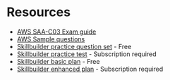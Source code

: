 # Resources

* [AWS SAA-C03 Exam guide](https://d1.awsstatic.com/training-and-certification/docs-sa-assoc/AWS-Certified-Solutions-Architect-Associate_Exam-Guide.pdf)
* [AWS Sample questions](https://d1.awsstatic.com/training-and-certification/docs-sa-assoc/AWS-Certified-Solutions-Architect-Associate_Sample-Questions.pdf)
* [Skillbuilder practice question set](https://explore.skillbuilder.aws/learn/course/internal/view/elearning/13266/exam-prep-official-practice-question-set-aws-certified-solutions-architect-associate-saa-c03-english) - Free
* [Skillbuilder practice test](https://explore.skillbuilder.aws/learn/course/internal/view/elearning/13593/exam-prep-official-practice-exam-aws-certified-solutions-architect-associate-saa-c03-english) - Subscription required
* [Skillbuilder basic plan](https://explore.skillbuilder.aws/learn/learning_plan/view/2198/plan) - Free
* [Skillbuilder enhanced plan](https://explore.skillbuilder.aws/learn/learning_plan/view/2197/plan) - Subscription required